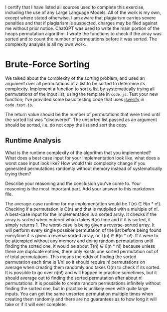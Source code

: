 I certify that I have listed all sources used to complete this exercise, including the use of any Large Language Models. All of the work is my own, except where stated otherwise. I am aware that plagiarism carries severe penalties and that if plagiarism is suspected, charges may be filed against me without prior notice.
ChatGPT was used to write the main portion of the heaps permutation algorithm. I wrote the functions to check if the array was sorted and to count the number of permutations before it was sorted. The complexity analysis is all my own work.

# Brute-Force Sorting

We talked about the complexity of the sorting problem, and used an argument over
all permutations of a list to be sorted to determine its complexity. Implement
a function to sort a list by systematically trying all permutations of the input
list, using the template in `code.js`. Test your new function; I've provided
some basic testing code that uses [jsverify](https://jsverify.github.io/) in
`code.test.js`.

The return value should be the number of permutations that were tried until the
sorted list was "discovered". The unsorted list passed as an argument should be
sorted, i.e. do not copy the list and sort the copy.

## Runtime Analysis

What is the runtime complexity of the algorithm that you implemented? What does
a best case input for your implementation look like, what does a worst case
input look like? How would this complexity change if you generated permutations
randomly without memory instead of systematically trying them?

Describe your reasoning and the conclusion you've come to. Your reasoning is the
most important part. Add your answer to this markdown file.

The average-case runtime for my implementation would be T(n) ∈ θ(n * n!). Checking if a permutation is O(n) and that is mutiplied with a multiple of n!. A best-case input for the implementation is a sorted array. It checks if the array is sorted when entered which takes θ(n) time and if it is sorted, it simply returns 1. The worst-case is being given a reverse-sorted array. It will perform every single possible permutation of the list before being found everytime it is given a reverse sorted array, or T(n) ∈ θ(n * n!). If it were to be attempted without any memory and doing random permutations until finding the sorted one, it would be about T(n) ∈ θ(n * n!) because unless there are duplicate entries, there only exists one sorted permutation out of n! total permutations. This means the odds of finding the sorted permutation each time is 1/n! so it should require n! permutations on average when creating them randomly and takes O(n) to check if its sorted. It is possible to go over n(n!) and will happen in practice sometimes, but it should average out to finding the sorted permutation after about n! permutations. It is possible to create random permutations infinitely without finding the sorted one, but in practice is unlikely even with quite large inputs. You can get the same unsorted permutation multiple times when creating them randomly and there are no guarantees as to how long it will take or if it will ever complete.
